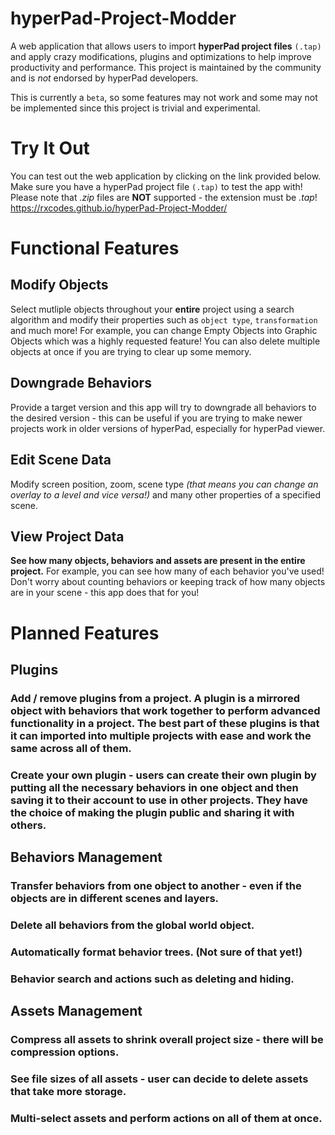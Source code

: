 # hyperPad-Project-Modder
A web application that allows users to import **hyperPad project files** `(.tap)` and apply crazy modifications, plugins and optimizations to help improve productivity and performance. This project is maintained by the community and is *not* endorsed by hyperPad developers.

This is currently a ```beta```, so some features may not work and some may not be implemented since this project is trivial and experimental.

# Try It Out
You can test out the web application by clicking on the link provided below. Make sure you have a hyperPad project file `(.tap)` to test the app with! Please note that *.zip* files are **NOT** supported - the extension must be *.tap*!
https://rxcodes.github.io/hyperPad-Project-Modder/

# Functional Features
## Modify Objects
Select mutliple objects throughout your **entire** project using a search algorithm and modify their properties such as ```object type```, ```transformation``` and much more! For example, you can change Empty Objects into Graphic Objects which was a highly requested feature! You can also delete multiple objects at once if you are trying to clear up some memory.

## Downgrade Behaviors
Provide a target version and this app will try to downgrade all behaviors to the desired version - this can be useful if you are trying to make newer projects work in older versions of hyperPad, especially for hyperPad viewer.

## Edit Scene Data
Modify screen position, zoom, scene type *(that means you can change an overlay to a level and vice versa!)* and many other properties of a specified scene.

## View Project Data
**See how many objects, behaviors and assets are present in the entire project.** For example, you can see how many of each behavior you've used! Don't worry about counting behaviors or keeping track of how many objects are in your scene - this app does that for you!

# Planned Features
## Plugins
### Add / remove plugins from a project. A plugin is a mirrored object with behaviors that work together to perform advanced functionality in a project. The best part of these plugins is that it can imported into multiple projects with ease and work the same across all of them.
### Create your own plugin - users can create their own plugin by putting all the necessary behaviors in one object and then saving it to their account to use in other projects. They have the choice of making the plugin public and sharing it with others.

## Behaviors Management
### Transfer behaviors from one object to another - even if the objects are in different scenes and layers.
### Delete all behaviors from the global world object.
### Automatically format behavior trees. (Not sure of that yet!)
### Behavior search and actions such as deleting and hiding.

## Assets Management
### Compress all assets to shrink overall project size - there will be compression options.
### See file sizes of all assets - user can decide to delete assets that take more storage.
### Multi-select assets and perform actions on all of them at once.
